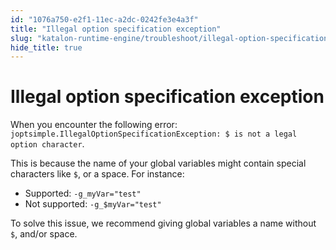 ```yaml
---
id: "1076a750-e2f1-11ec-a2dc-0242fe3e4a3f"
title: "Illegal option specification exception"
slug: "katalon-runtime-engine/troubleshoot/illegal-option-specification-exception"
hide_title: true
---
```


# <a id="troubleshooting-264" class="anchor_top_offset"/><a id="ariaid-title1" class="anchor_top_offset"/>Illegal option specification exception

<section xmlns="http://www.w3.org/1999/xhtml" className="section condition"><p className="p">When you encounter the following error: <code className="ph codeph">joptsimple.IllegalOptionSpecificationException: $ is not a legal option character</code>.</p></section> 
<div xmlns="http://www.w3.org/1999/xhtml" className="bodydiv troubleSolution"><section className="section cause"><p className="p">This is because the name of your global variables might contain
      special characters like <code className="ph codeph">$</code>, or a space. For
      instance: </p><ul className="ul"><li className="li">Supported: <code className="ph codeph">-g_myVar="test"</code></li><li className="li">Not supported: <code className="ph codeph">-g_$myVar="test"</code></li></ul></section><section className="section remedy"><div className="li step p"><span className="ph cmd">To solve this issue, we recommend giving global variables a name without
        <code className="ph codeph">$</code>, and/or space.</span></div></section></div>
